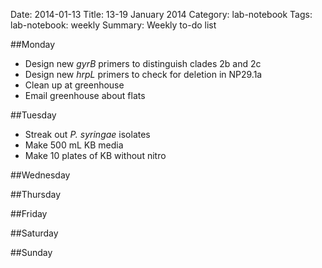 Date: 2014-01-13
Title: 13-19 January 2014
Category: lab-notebook
Tags: lab-notebook: weekly
Summary: Weekly to-do list

##Monday 

* Design new _gyrB_ primers to distinguish clades 2b and 2c
* Design new _hrpL_ primers to check for deletion in NP29.1a
* Clean up at greenhouse
* Email greenhouse about flats

##Tuesday
* Streak out _P. syringae_ isolates
* Make 500 mL KB media
* Make 10 plates of KB without nitro

##Wednesday

##Thursday

##Friday

##Saturday

##Sunday

